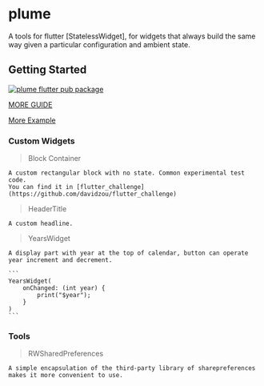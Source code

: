 # plume

A tools for flutter [StatelessWidget], for widgets that always build the same way given a particular configuration and ambient state.

## Getting Started


[![plume flutter pub package](https://img.shields.io/static/v1?label=pub&message=v0.1.1&color=informational)](https://github.com/davidzou/flutter_plume)


[MORE GUIDE](doc/getting_started.md)

[More Example](https://github.com/davidzou/flutter_challenge)


### Custom Widgets

> Block Container

    A custom rectangular block with no state. Common experimental test code.
    You can find it in [flutter_challenge](https://github.com/davidzou/flutter_challenge)

> HeaderTitle

    A custom headline.

> YearsWidget

    A display part with year at the top of calendar, button can operate year increment and decrement.

    ```
    YearsWidget(
        onChanged: (int year) {
            print("$year");
        }
    )
    ```

### Tools

> RWSharedPreferences

    A simple encapsulation of the third-party library of sharepreferences makes it more convenient to use.